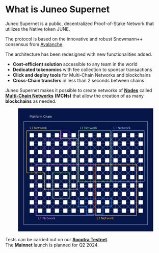 # What is Juneo Supernet

Juneo Supernet is a public, decentralized Proof-of-Stake Network that utilizes the Native token JUNE.

The protocol is based on the innovative and robust Snowmann++ consensus from [Avalanche](https://www.avax.network/).

The architecture has been redesigned with new functionalities added.

* **Cost-efficient solution** accessible to any team in the world&#x20;
* **Dedicated tokenomics** with fee collection to sponsor transactions&#x20;
* **Click and deploy tools** for Multi-Chain Networks and blockchains&#x20;
* **Cross-Chain transfers** in less than 2 seconds between chains

Juneo Supernet makes it possible to create networks of [**Nodes**](broken-reference) called [**Multi-Chain Networks**](broken-reference) **(MCNs)** that allow the creation of as many **blockchains** as needed.

<figure><img src=".gitbook/assets/juneo-layer-1-network.jpg" alt=""><figcaption></figcaption></figure>

Tests can be carried out on our [**Socotra Testnet**](the-juneo-network/join-the-socotra-testnet-v1.md). \
The **Mainnet** launch is planned for Q2 2024.

